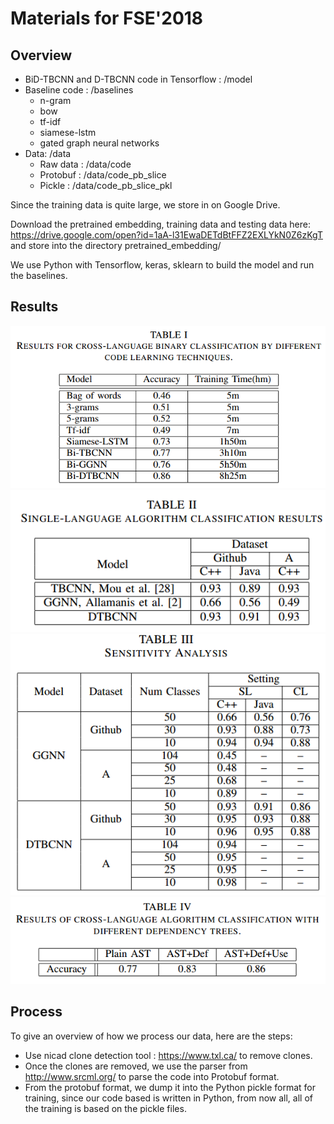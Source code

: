 Materials for FSE'2018
===============

## Overview
- BiD-TBCNN and D-TBCNN code in Tensorflow : /model
- Baseline code : /baselines
  - n-gram
  - bow
  - tf-idf
  - siamese-lstm
  - gated graph neural networks
- Data: /data
  - Raw data : /data/code
  - Protobuf : /data/code_pb_slice
  - Pickle :   /data/code_pb_slice_pkl

Since the training data is quite large, we store in on Google Drive.

Download the pretrained embedding, training data and testing data here: https://drive.google.com/open?id=1aA-l31EwaDETdBtFFZ2EXLYkN0Z6zKgT and store into the directory pretrained_embedding/

We use Python with Tensorflow, keras, sklearn to build the model and run the baselines.

## Results

<img src="results/binary_classification.png">   
<img src="results/single_classification.png">   
<img src="results/sensitivity.png">   
<img src="results/context.png">   


## Process

To give an overview of how we process our data, here are the steps:
- Use nicad clone detection tool : https://www.txl.ca/ to remove clones.
- Once the clones are removed, we use the parser from http://www.srcml.org/ to parse the code into Protobuf format.
- From the protobuf format, we dump it into the Python pickle format for training, since our code based is written in Python, from now all, all of the training is based on the pickle files.





